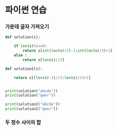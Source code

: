 # 파이썬 연습

### 가운데 글자 가져오기

```python
def solution(s):

    if len(s)%2==0:
        return s[int(len(s)/2)-1:int(len(s)/2)+1]
    else :
        return s[len(s)//2]

def solution2(s):

    return s[(len(s)-1)//2:len(s)//2+1]


print(solution("abcde"))
print(solution("qwer"))

print(solution2("abcde"))
print(solution2("qwer"))
```



### 두 정수 사이의 합

```python

```

